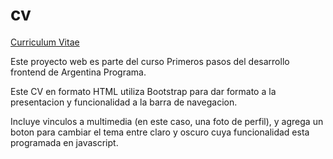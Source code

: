 # cv
[Curriculum Vitae](https://moradan.github.io/cv/)

Este proyecto web es parte del curso Primeros pasos del desarrollo frontend de Argentina Programa.

Este CV en formato HTML utiliza Bootstrap para dar formato a la presentacion y funcionalidad a la barra de navegacion.

Incluye vinculos a multimedia (en este caso, una foto de perfil), y agrega un boton para cambiar el tema entre claro y oscuro cuya funcionalidad esta programada en javascript.
